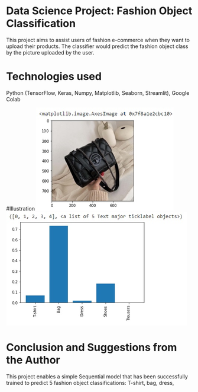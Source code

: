 # Data Science Project: Fashion Object Classification
This project aims to assist users of fashion e-commerce when they want to upload their products. The classifier would predict the fashion object class by the picture uploaded by the user. 

# Technologies used
Python (TensorFlow, Keras, Numpy, Matplotlib, Seaborn, Streamlit), Google Colab

#Illustration
![alt text](https://github.com/cindysuyitno/Fashion-Object-Classification/blob/main/screenshoot1.jpg)
![alt text](https://github.com/cindysuyitno/Fashion-Object-Classification/blob/main/screenshoot2.jpg)

# Conclusion and Suggestions from the Author
This project enables a simple Sequential model that has been successfully trained to predict 5 fashion object classifications: T-shirt, bag, dress,

